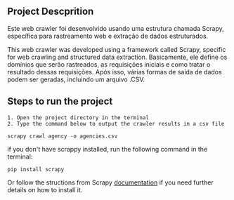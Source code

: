 ## Project Descprition

Este web crawler foi desenvolvido usando uma estrutura chamada Scrapy, específica para rastreamento web e extração de dados estruturados.


This web crawler was developed using a framework called Scrapy, specific for web crawling and structured data extraction.
Basicamente, ele define os domínios que serão rastreados, as requisições iniciais e como tratar o resultado dessas requisições.
Após isso, várias formas de saída de dados podem ser geradas, incluindo um arquivo .CSV.


## Steps to run the project
	
	1. Open the project directory in the terminal
	2. Type the command below to output the crawler results in a csv file
	
```
scrapy crawl agency -o agencies.csv
```

if you don't have scrappy installed, run the following command in the terminal:

```
pip install scrapy
```

Or follow the structions from Scrapy [documentation](https://docs.scrapy.org/en/latest/) if you need further details on how to install it.

